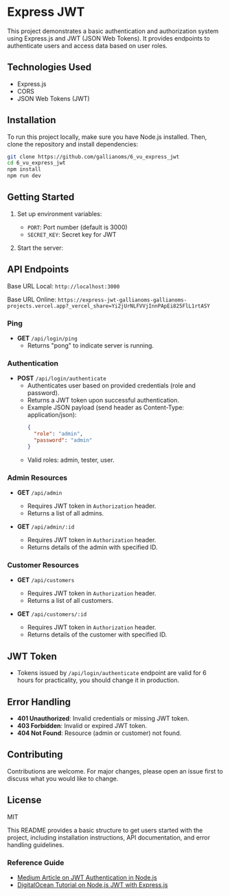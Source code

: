 # Express JWT

This project demonstrates a basic authentication and authorization system using Express.js and JWT (JSON Web Tokens). It provides endpoints to authenticate users and access data based on user roles.

## Technologies Used

- Express.js
- CORS
- JSON Web Tokens (JWT)

## Installation

To run this project locally, make sure you have Node.js installed. Then, clone the repository and install dependencies:

```bash
git clone https://github.com/gallianoms/6_vu_express_jwt
cd 6_vu_express_jwt
npm install
npm run dev
```

## Getting Started

1. Set up environment variables:

   - `PORT`: Port number (default is 3000)
   - `SECRET_KEY`: Secret key for JWT

2. Start the server:

## API Endpoints

Base URL Local: `http://localhost:3000`

Base URL Online: `https://express-jwt-gallianoms-gallianoms-projects.vercel.app?_vercel_share=Yi2jUrNLFVVjInnPApEi825FlL1rtASY`

### Ping

- **GET** `/api/login/ping`
  - Returns "pong" to indicate server is running.

### Authentication

- **POST** `/api/login/authenticate`
  - Authenticates user based on provided credentials (role and password).
  - Returns a JWT token upon successful authentication.
  - Example JSON payload (send header as Content-Type: application/json):
    ```json
    {
      "role": "admin",
      "password": "admin"
    }
    ```
  - Valid roles: admin, tester, user.

### Admin Resources

- **GET** `/api/admin`

  - Requires JWT token in `Authorization` header.
  - Returns a list of all admins.

- **GET** `/api/admin/:id`
  - Requires JWT token in `Authorization` header.
  - Returns details of the admin with specified ID.

### Customer Resources

- **GET** `/api/customers`

  - Requires JWT token in `Authorization` header.
  - Returns a list of all customers.

- **GET** `/api/customers/:id`
  - Requires JWT token in `Authorization` header.
  - Returns details of the customer with specified ID.

## JWT Token

- Tokens issued by `/api/login/authenticate` endpoint are valid for 6 hours for practicality, you should change it in production.

## Error Handling

- **401 Unauthorized**: Invalid credentials or missing JWT token.
- **403 Forbidden**: Invalid or expired JWT token.
- **404 Not Found**: Resource (admin or customer) not found.

## Contributing

Contributions are welcome. For major changes, please open an issue first to discuss what you would like to change.

## License

MIT

This README provides a basic structure to get users started with the project, including installation instructions, API documentation, and error handling guidelines.

### Reference Guide

- [Medium Article on JWT Authentication in Node.js](https://medium.com/@diego.coder/autenticaci%C3%B3n-en-node-js-con-json-web-tokens-y-express-ed9d90c5b579)
- [DigitalOcean Tutorial on Node.js JWT with Express.js](https://www.digitalocean.com/community/tutorials/nodejs-jwt-expressjs)
